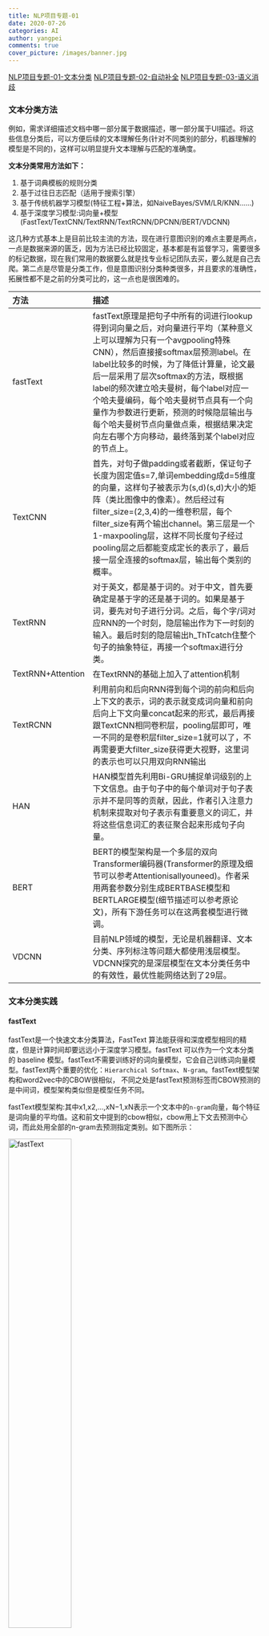 ```yaml
---
title: NLP项目专题-01
date: 2020-07-26
categories: AI
author: yangpei
comments: true
cover_picture: /images/banner.jpg
---
```


[NLP项目专题-01-文本分类](https://iloveyou11.github.io/2020/07/26/NLP%E9%A1%B9%E7%9B%AE%E4%B8%93%E9%A2%98-01/)
[NLP项目专题-02-自动补全](https://iloveyou11.github.io/2020/07/27/NLP%E9%A1%B9%E7%9B%AE%E4%B8%93%E9%A2%98-02/)
[NLP项目专题-03-语义消歧](https://iloveyou11.github.io/2020/07/28/NLP%E9%A1%B9%E7%9B%AE%E4%B8%93%E9%A2%98-03/)

### 文本分类方法
例如，需求详细描述文档中哪一部分属于数据描述，哪一部分属于UI描述。将这些信息分类后，可以方便后续的文本理解任务(针对不同类别的部分，机器理解的模型是不同的)，这样可以明显提升文本理解与匹配的准确度。

**文本分类常用方法如下：**
1. 基于词典模板的规则分类
2. 基于过往日志匹配（适用于搜索引擎）
3. 基于传统机器学习模型(特征工程+算法，如NaiveBayes/SVM/LR/KNN......)
4. 基于深度学习模型:词向量+模型(FastText/TextCNN/TextRNN/TextRCNN/DPCNN/BERT/VDCNN)

这几种方式基本上是目前比较主流的方法，现在进行意图识别的难点主要是两点，一点是数据来源的匮乏，因为方法已经比较固定，基本都是有监督学习，需要很多的标记数据，现在我们常用的数据要么就是找专业标记团队去买，要么就是自己去爬。第二点是尽管是分类工作，但是意图识别分类种类很多，并且要求的准确性，拓展性都不是之前的分类可比的，这一点也是很困难的。

| 方法 | 描述 |
| :---- | :---- |
| fastText  | fastText原理是把句子中所有的词进行lookup得到词向量之后，对向量进行平均（某种意义上可以理解为只有一个avgpooling特殊CNN），然后直接接softmax层预测label。在label比较多的时候，为了降低计算量，论文最后一层采用了层次softmax的方法，既根据label的频次建立哈夫曼树，每个label对应一个哈夫曼编码，每个哈夫曼树节点具有一个向量作为参数进行更新，预测的时候隐层输出与每个哈夫曼树节点向量做点乘，根据结果决定向左右哪个方向移动，最终落到某个label对应的节点上。 |
| TextCNN  | 首先，对句子做padding或者截断，保证句子长度为固定值s=7,单词embedding成d=5维度的向量，这样句子被表示为(s,d)(s,d)大小的矩阵（类比图像中的像素）。然后经过有filter_size=(2,3,4)的一维卷积层，每个filter_size有两个输出channel。第三层是一个1-maxpooling层，这样不同长度句子经过pooling层之后都能变成定长的表示了，最后接一层全连接的softmax层，输出每个类别的概率。 |
| TextRNN	 | 对于英文，都是基于词的。对于中文，首先要确定是基于字的还是基于词的。如果是基于词，要先对句子进行分词。之后，每个字/词对应RNN的一个时刻，隐层输出作为下一时刻的输入。最后时刻的隐层输出h_ThTcatch住整个句子的抽象特征，再接一个softmax进行分类。|
| TextRNN+Attention	| 在TextRNN的基础上加入了attention机制 | 
| TextRCNN	| 利用前向和后向RNN得到每个词的前向和后向上下文的表示，词的表示就变成词向量和前向后向上下文向量concat起来的形式，最后再接跟TextCNN相同卷积层，pooling层即可，唯一不同的是卷积层filter_size=1就可以了，不再需要更大filter_size获得更大视野，这里词的表示也可以只用双向RNN输出| 
| HAN	| HAN模型首先利用Bi-GRU捕捉单词级别的上下文信息。由于句子中的每个单词对于句子表示并不是同等的贡献，因此，作者引入注意力机制来提取对句子表示有重要意义的词汇，并将这些信息词汇的表征聚合起来形成句子向量。| 
| BERT| BERT的模型架构是一个多层的双向Transformer编码器(Transformer的原理及细节可以参考Attentionisallyouneed)。作者采用两套参数分别生成BERTBASE模型和BERTLARGE模型(细节描述可以参考原论文)，所有下游任务可以在这两套模型进行微调。| 
| VDCNN	| 目前NLP领域的模型，无论是机器翻译、文本分类、序列标注等问题大都使用浅层模型。VDCNN探究的是深层模型在文本分类任务中的有效性，最优性能网络达到了29层。| 

### 文本分类实践
#### fastText
fastText是一个快速文本分类算法，FastText 算法能获得和深度模型相同的精度，但是计算时间却要远远小于深度学习模型。fastText 可以作为一个文本分类的 baseline 模型。fastText不需要训练好的词向量模型，它会自己训练词向量模型。fastText两个重要的优化：`Hierarchical Softmax`、`N-gram`。fastText模型架构和word2vec中的CBOW很相似， 不同之处是fastText预测标签而CBOW预测的是中间词，模型架构类似但是模型任务不同。

fastText模型架构:其中x1,x2,…,xN−1,xN表示一个文本中的`n-gram`向量，每个特征是词向量的平均值。这和前文中提到的cbow相似，cbow用上下文去预测中心词，而此处用全部的n-gram去预测指定类别。如下图所示：

<img src="https://i.loli.net/2020/07/28/RLT4XoQv86d1Mif.png" alt="fastText" width="50%" />

**为什么要使用层次softmax模型？**
在标准的softmax中，计算一个类别的softmax概率时，我们需要对所有类别概率做归一化，在这类别很大情况下非常耗时，因此提出了分层softmax(Hierarchical Softmax),思想是根据类别的频率构造霍夫曼树来代替标准softmax，通过分层softmax可以将复杂度从N降低到logN，下图给出分层softmax示例：

```
这里补充一下什么是haffman树：
给定N个权值作为N个叶子结点，构造一棵二叉树，若该树的带权路径长度达到最小，称这样的二叉树为最优二叉树，也称为哈夫曼树(Huffman Tree)。

haffman树的构造过程：
假设有n个权值，则构造出的哈夫曼树有n个叶子结点。 n个权值分别设为 w1、w2、…、wn，则哈夫曼树的构造规则为：
(1) 将w1、w2、…，wn看成是有n 棵树的森林(每棵树仅有一个结点)；
(2) 在森林中选出两个根结点的权值最小的树合并，作为一棵新树的左、右子树，且新树的根结点权值为其左、右子树根结点权值之和；
(3)从森林中删除选取的两棵树，并将新树加入森林；
(4)重复(2)、(3)步，直到森林中只剩一棵树为止，该树即为所求得的哈夫曼树。
```

<img src="https://i.loli.net/2020/07/28/HwRrnAq7vzYgX3a.png" alt="层次softmax" width="50%" />

```python
import jieba
import fasttext as ft
from skllearn.model_selection import train_test_split

““
分词
去停用词
把处理过后的词写入文本
””
# 有监督的学习，训练分类器
classifier = ft.supervised(filePath, "classifier.model")
result = classifier.test(filePath)

# 预测文档类别
labels = classifier.predict(texts)

# 预测类别+概率
labelProb = classifier.predict_proba(texts)

# 得到前k个类别
labels = classifier.predict(texts, k=3)

# 得到前k个类别+概率
labelProb = classifier.predict_prob(texts, k=3)
```
#### TextCNN
将卷积神经网络CNN应用到文本分类任务，利用多个不同size的kernel来提取句子中的关键信息（类似于多窗口大小的ngram），从而能够更好地捕捉局部相关性。

TextCNN的详细流程：
- `Embedding`：第一层是图中最左边的7乘5的句子矩阵，每行是词向量，维度=5，这个可以类比为图像中的原始像素点。
- `Convolution`：然后经过 kernel_sizes=(2,3,4) 的一维卷积层，每个kernel_size 有两个输出 channel。
- `MaxPolling`：第三层是一个1-max pooling层，这样不同长度句子经过pooling层之后都能变成定长的表示。
- `FullConnection and Softmax`：最后接一层全连接的 softmax 层，输出每个类别的概率。

TextCNN的模型结构如下：

<img src="https://i.loli.net/2020/07/28/4zd5ngprFLqZoSO.png" alt="TextCNN" width="90%" />

```python
import logging

from keras import Input
from keras.layers import Conv1D, MaxPool1D, Dense, Flatten, concatenate, Embedding
from keras.models import Model
from keras.utils import plot_model

def textcnn(max_sequence_length, max_token_num, embedding_dim, output_dim, model_img_path=None, embedding_matrix=None):
    """ TextCNN: 1. embedding layers, 2.convolution layer, 3.max-pooling, 4.softmax layer. """
    x_input = Input(shape=(max_sequence_length,))
    logging.info("x_input.shape: %s" % str(x_input.shape))  # (?, 60)

    if embedding_matrix is None:
        x_emb = Embedding(input_dim=max_token_num, output_dim=embedding_dim, input_length=max_sequence_length)(x_input)
    else:
        x_emb = Embedding(input_dim=max_token_num, output_dim=embedding_dim, input_length=max_sequence_length,
                          weights=[embedding_matrix], trainable=True)(x_input)
    logging.info("x_emb.shape: %s" % str(x_emb.shape))  # (?, 60, 300)

    pool_output = []
    kernel_sizes = [2, 3, 4] 
    for kernel_size in kernel_sizes:
        c = Conv1D(filters=2, kernel_size=kernel_size, strides=1)(x_emb)
        p = MaxPool1D(pool_size=int(c.shape[1]))(c)
        pool_output.append(p)
        logging.info("kernel_size: %s \t c.shape: %s \t p.shape: %s" % (kernel_size, str(c.shape), str(p.shape)))
    pool_output = concatenate([p for p in pool_output])
    logging.info("pool_output.shape: %s" % str(pool_output.shape))  # (?, 1, 6)

    x_flatten = Flatten()(pool_output)  # (?, 6)
    y = Dense(output_dim, activation='softmax')(x_flatten)  # (?, 2)
    logging.info("y.shape: %s \n" % str(y.shape))

    model = Model([x_input], outputs=[y])
    if model_img_path:
        plot_model(model, to_file=model_img_path, show_shapes=True, show_layer_names=False)
    model.summary()
    return model
```

#### TextRNN

1. 结构1
流程：embedding—>BiLSTM—>concat final output/average all output----->softmax layer

<img src="https://i.loli.net/2020/07/28/vwRmjkPyd9n2rCc.png" alt="TextRNN1" width="60%" />

2. 结构2
流程：embedding–>BiLSTM---->(dropout)–>concat ouput—>UniLSTM—>(droput)–>softmax layer

<img src="https://i.loli.net/2020/07/28/kH46Et2SXnhgyKC.png" alt="TextRNN2" width="80%" />



[中文文本分类之TextRNN](https://www.cnblogs.com/Luv-GEM/p/10836454.html)

#### TextRNN+Attention

在textRNN的基础上，加入了attention机制，模型结构如下：

<img src="https://i.loli.net/2020/07/28/DO7XyQK9RcYx5oC.png" alt="TextRNN+Attention" width="60%" />

加入Attention之后最大的好处自然是能够直观的解释各个句子和词对分类类别的重要性。

#### TextRCNN

TextRCNN是TextRNN + CNN。结构如下：

<img src="https://i.loli.net/2020/07/28/QfMCjdWyJ9Ht1zc.png" alt="TextRCNN" width="80%" />

#### HAN

HAN是Hierarchical Attention Network的简称，结构如下：

<img src="https://i.loli.net/2020/07/28/4eENa93WGr7yoRz.png" alt="HAN1" width="60%" />

<img src="https://i.loli.net/2020/07/28/S8lkDgTtLbEsFvn.png" alt="HAN2" width="60%" />

模型结构分为了以下四个部分：
1. word encoder （BiGRU layer）
将每个单词转化为词向量，然后输入到双向的GRU网络中，获得该单词对应的隐藏输出
2. word attention （Attention layer）
根据重要性给单词赋予权重——定义一个随机上下文向量，计算其与句子中每个单词的相似度，然后经过一个softmax操作获得了一个归一化的attention权重矩阵
3. sentence encoder （BiGRU layer）
得到每个句子的向量表示，同理得到文档的向量表示
4. sentence attention （Attention layer）
将文档向量输入到softmax层进行分类

```python
class HAN(object):  
    def __init__(self, max_sentence_num, max_sentence_length, num_classes, vocab_size,  
                 embedding_size, learning_rate, decay_steps, decay_rate,  
                 hidden_size, l2_lambda, grad_clip, is_training=False,  
                 initializer=tf.random_normal_initializer(stddev=0.1)):  
        self.vocab_size = vocab_size  
        self.max_sentence_num = max_sentence_num  
        self.max_sentence_length = max_sentence_length  
        self.num_classes = num_classes  
        self.embedding_size = embedding_size  
        self.hidden_size = hidden_size  
        self.learning_rate = learning_rate  
        self.decay_rate = decay_rate  
        self.decay_steps = decay_steps  
        self.l2_lambda = l2_lambda  
        self.grad_clip = grad_clip  
        self.initializer = initializer  
        self.global_step = tf.Variable(0, trainable=False, name='global_step')  
        # placeholder  
        self.input_x = tf.placeholder(tf.int32, [None, max_sentence_num, max_sentence_length], name='input_x')  
        self.input_y = tf.placeholder(tf.int32, [None, num_classes], name='input_y')  
        self.dropout_keep_prob = tf.placeholder(tf.float32, name='dropout_keep_prob')  
        if not is_training:  
            return  
        word_embedding = self.word2vec()  
        sen_vec = self.sen2vec(word_embedding)  
        doc_vec = self.doc2vec(sen_vec)  
        self.logits = self.inference(doc_vec)  
        self.loss_val = self.loss(self.input_y, self.logits)  
        self.train_op = self.train()  
        self.prediction = tf.argmax(self.logits, axis=1, name='prediction')  
        self.pred_min = tf.reduce_min(self.prediction)  
        self.pred_max = tf.reduce_max(self.prediction)  
        self.pred_cnt = tf.bincount(tf.cast(self.prediction, dtype=tf.int32))  
        self.label_cnt = tf.bincount(tf.cast(tf.argmax(self.input_y, axis=1), dtype=tf.int32))  
        self.accuracy = self.accuracy(self.logits, self.input_y)
```

#### BERT

详见[Bert模型及其变种](https://iloveyou11.github.io/2020/07/16/Bert%E6%A8%A1%E5%9E%8B%E5%8F%8A%E5%85%B6%E5%8F%98%E7%A7%8D/)

[NLP之BERT中文文本分类超详细教程](https://blog.csdn.net/qq_20989105/article/details/89492442)

#### VDCNN

VDCNN是`Very Deep Convolutional Networks for Text Classiﬁcation`的缩写，是一个非常深度的卷积神经网络，论文中给出的实现有`9 layer，17 layer， 29 layer 以及49 layer`，真的是很非常深了。

VDCNN参照VGG和ResNet网络的特征，构建的网络具有如下特征:
1. Convolutional Block， 每个卷积块有两个卷积层，加上batchnorm、relu。卷积核尺寸size=3，池化步长pool_size=2；
2. 经过池化层pooling后，filters翻倍，也就是说，filters是成2^n层次增长的

VDCNN模型的结构如下：

<img src="https://i.loli.net/2020/07/28/pQKLzkWH7intaEU.png" alt="VDCNN" width="100%" />


使用keras搭建VDCNN模型实现的文本分类代码如下：[Keras-TextClassification](https://github.com/yongzhuo/Keras-TextClassification/tree/master/keras_textclassification/m08_TextVDCNN)，其中，VDCNN模型架构详见[graph.py](https://github.com/yongzhuo/Keras-TextClassification/blob/master/keras_textclassification/m08_TextVDCNN/graph.py)
